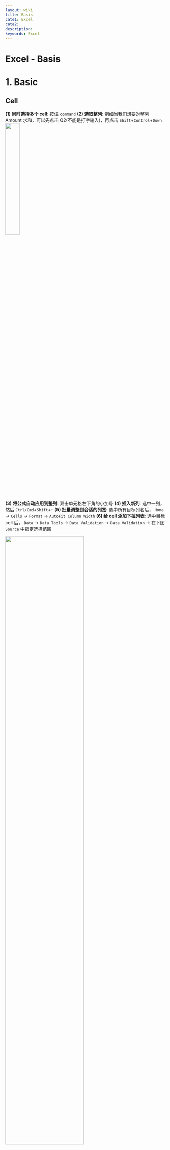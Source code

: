 ```yaml
---
layout: wiki
title: Basis
cate1: Excel
cate2:
description: 
keywords: Excel
---
```


# Excel - Basis

# 1. Basic
## Cell
**(1) 同时选择多个 cell**: 按住 `command`
**(2) 选取整列**: 例如当我们想要对整列 Amount 求和，可以先点击 Q2(不能是打字输入)，再点击 `Shift`+`Control`+`Down`
<img src="/images/2022-06/Snipaste_2022-06-03_09-28-52.png"  width="30%">

**(3) 将公式自动应用到整列**: 双击单元格右下角的小加号
**(4) 插入新列**: 选中一列，然后 `Ctrl/Cmd`+`Shift`+`+`
**(5) 批量调整到合适的列宽**: 选中所有目标列名后，
`Home` $\to$ `Cells` $\to$ `Format` $\to$ `AutoFit Column Width`
**(6) 给 cell 添加下拉列表**: 选中目标 cell 后，
 `Data` $\to$ `Data Tools` $\to$ `Data Validation` $\to$ `Data Validation` $\to$ 在下图 `Source` 中指定选择范围

<img src="/images/2023-05/Snipaste_2023-08-21_21-58-00.png"  width="70%">

## Sheet
**(1) 查看所有表单** (查看所有 Sheets)
右键单击左下角的小箭头
<img src="/images/2023-05/Snipaste_2023-06-01_15-27-10.png"  width="30%">
就会弹出如下窗口，包含了所有的 Sheet Name
<img src="/images/2023-05/Snipaste_2023-06-01_15-27-36.png"  width="40%">

## Formulation
**(1) 显示公式**: 在等号前加一个单引号
<img src="/images/2022-06/Snipaste_2022-06-02_15-32-08.png"  width="40%">

**(2) 函数补全**: `TAB`
<img src="/images/2022-06/Snipaste_2022-06-03_14-57-49.png"  width="30%">





# 2. Named Ranges
`Named Range` 一般用于定位一些重要数据或是定值，同时方便其调用
## 2.1 Define
三种创建方式:
**(1) 修改 Name Box**
例如，把红框内的 "N2" 改名为 "Penalty_Rate"

<img src="/images/2022-06/Snipaste_2022-06-03_20-18-05.png"  width="70%">
- 可以通过点击红框右侧的箭头快速定位
- 之后在调用 N2 的时候可以直接输入 Penalty_Rate

<img src="/images/2022-06/Snipaste_2022-06-03_20-21-13.png"  width="70%">

**(2) Define Name**
`Ctrl+Shift+Down` 选中一整列，点击 `Define Names` 然后可以在弹窗中改名或者修改这个名字应用的范围（Sheet or Workbook）

<img src="/images/2022-06/Snipaste_2022-06-03_21-20-04.png"  width="70%">

**(3) Create from Selection**
先选中所有目标 headers，全选这些列之后点击 `Create from Selection` 然后在弹窗中选择以首行内容作为名字

<img src="/images/2022-06/Snipaste_2022-06-03_21-24-54.png"  width="70%">



## 2.2 Manage
方便地新建、编辑、删除 `Name`

<img src="/images/2022-06/Snipaste_2022-06-03_21-33-35.png"  width="70%">



## 2.3 Calculations
可以通过 `Name Manager` 创建常量

```cs
COUNTIFS(Country, "China")       // 查看名为 Location 的组里有多少个为 China
SUMIFS(Salary, Country, "China") // 查看住在中国的人的总薪水
AVERAGEIFS() MINIFS() MAXIFS()   // 同理
```



## 2.4 Data Validation
为了实现如下效果

<img src="/images/2022-06/Snipaste_2022-06-04_09-06-45.png"  width="70%">

需要如下步骤
1. 把这两个地名设置为一个名为 `Locations` 的 Named Range
2. 选中 cell K2, 点击 `Data`$\to$`Data Validation`
3. 在弹窗中修改 `Allow` 为 List, 点击 `Source` 框
4. 点击 `Formulas`$\to$`Use in Formula`$\to$`Locations`

<img src="/images/2022-06/Snipaste_2022-06-04_09-04-33.png"  width="70%">

<img src="/images/2022-06/Snipaste_2022-06-04_09-07-39.png"  width="50%">

> *Problem*: 上述方案存在一个问题，即在第一步设置的 `Locations` 是<span style="background-color: yellow; color: black;">指定的，只包含两个城市</span>。而我们希望，当继续在下方单元格填入城市名时，也能被自动纳入

<img src="/images/2022-06/Snipaste_2022-06-04_09-19-52.png"  width="50%">

步骤如下:
1. 在 `Name Manager` 中选择编辑 `Locations`
2. 在弹窗中输入以下表达式：

```cs
// COUNTA: 统计指定范围内非空单元格的个数
// OFFSET: 返回一个 range，范围是以 A8 为 reference_cell, 
//         横向纵向偏移0格（也就是还是自身），
//         从偏移后的单元格开始往下公 COUNTA(...) 个
=OFFSET('Recon Analysis'!$A$8, 0, 0, 
    COUNTA('Recon Analysis'!$A$8:$A$18)
)
```






# 3. Functions
## 3.1 Text
> **Combine**

`CONCAT()` `&` `TEXTJOIN()`

<img src="/images/2022-06/Snipaste_2022-06-02_16-01-03.png"  width="35%">

> **Split**

`LEFT()` `RIGHT()` `MID()`

<img src="/images/2022-06/Snipaste_2022-06-02_16-07-57.png"  width="60%">

*Problem*: 如果想要提取多个时间的完整的月份，由于不同月份的单词长度可能不同，因此无法直接用以上简单形式实现
- `FIND()`

例如对于以下情况，`FIND("-",B15,6)` 指的是从目标 cell 的第 `6` 个字符开始，寻找下一个 `"-"` 的位置。因此只要再减去六，就可以得到两个横杠之间的单词长度

<img src="/images/2022-06/Snipaste_2022-06-02_16-18-35.png"  width="60%">

- `LEN()`

思路类似，因为所有时间的月份的前后长度都一样

<img src="/images/2022-06/Snipaste_2022-06-02_16-26-57.png"  width="45%">

> **Convert**

```cs
VALUE(cell) // convert text to value
```
> **Clean**

```cs
CLEAN(cell) // 清除单元格内的一些非ascii字符
TRIM(cell)  // 清除前后空格，以及中间多余的空格（例如单词之间空了多个空格）
```
> **Change case 大小写**

```cs
UPPER(cell)
LOWER(cell)
PROPER(cell)  // 首字母大写
```
> **Replace characters**

```cs
SUBSTITUTE(cell, old_txt, new_txt, [order])`
```
例如 `SUBSTITUTE(cell,"|"," ",2)` 表示把单元格内的第二个 "|" 替换成 “ ”

*Problem*: 想要完成如下转换，注意字符 "S" 与 "7" 之间存在一个奇怪的符号（不是空格，无法用 `TRIM()`） 
|Init|After|
|-|-|
|S 7|7|

此时需要通过两层替换, 内层替换掉"S", 外层替换掉那个奇怪符号

```cs
SUBSTITUTE(SUBSTITUTE(cell,"S",""), MID(cell,2,1), "")
```



## 3.2 Date & Time
> **Get time**

```cs
/*** Generate date ***/
DATE(2022,6,3)

/*** Current time ***/
NOW()   // 2022/6/3 10:19
TODAY() // 2022/6/3

/*** Get time ***/
// Assume date_cell = 2022-06-03
DAY(date_cell)   // 3
MONTH(date_cell) // 6
YEAR(date_cell)  // 2022

TEXT(date_cell, [format_text]) // datetime to year/month/day
```

|format_text|result|
|-|-|
|"D" "DD" "DDD" "DDDD"|3, 03, Fri, Friday|
|"M" "MM" "MMM" "MMMM"|6, 06, Jun, June|
|"YY" "YYYY"| 22, 2022|
|"DDD/M/YYYY"| Fri/6/2022|

> **Calculations**

日期可以和数字相互转换，日期+1就代表经过了一天，数字1表示时间1900-01-01

```cs
YEARFRAC(start_date, end_date)    // 两个日期之间差了几年（会有小数）
DAYS(end_date, start_date)        // = end_date - start_date
WORKDAY(start_date, num)          // 返回 start_date 后第 num 个工作日的日期
    WORKDAY.INTL(start_date, num, [weekend], [holidays])
    // 自定义休息日，例如 "0100000" 表示一周只在周二休息一天
    // 自定义假期，可以写 DATE(y,m,d)，也可以框选一堆日期
NETWORKDAYS(start_date, end_date) // 返回期间的工作日天数（左右都包括）
    NETWORKDAYS.INTL(...)
```

```cs
// 返回这个月的最后一天（如果是-1就是上个月，1下个月，其他同理）
EOMONTH("03/06/2022", 0) // 30/06/2022
// 增减月份
EODATE("03/06/2022", 1)  // 03/07/2022
```



## 3.3 Math

```cs
ROUNDDOWN(value_cell, 0) // 向下取整，如果是 1 就表示取一位小数
```



## 3.4 Statistical

```cs
COUNTA(range)  // 统计非空单元格个数
RAND()         // 0-1 随机数
LOG(n,i)       // $\log_in$
AVERAGE(A1:A5) // 均值

/*** 线性回归 ***/
SLOPE(ys, xs)          // 斜率
INTERCEPT(ys, xs)      // 截距
CORREL(array1, array2) // 协方差系数
RSQ(ys, xs)            // R-squared
```



## 3.5 Logic
> **IF**

```cs
IF(logic_expr, [value_if_true], [value_if_flase])
```
- `logic_expr` 为逻辑表达式，包含 `>,>=.=,<,<=,<>`

例如: 
- 想要显示付款日期是否超过了截止日期，可以新建一列并填入以下第一行公式
- 想要进一步显示过期了几天，可以再新建一列并填入以下第二行公式

```cs
=IF([@[Payment Date]]>[@[Due Date]],"Yes","")
=IF([@[Over Due]]="",0,NETWORKDAYS([@[Due Date]],[@[Payment Date]],Holidays))
```
> **AND & OR**

```cs
AND(logic_expr1, logic_expr2, [...])
OR(logic_expr1, logic_expr2, [...])
```
与或函数只能返回 TRUE/FLASE，如果想要返回其他值，只需在外边套一个 `IF(AND(...),"Yes","No")`



## 3.6 Lookup
**(1) VLOOKUP**

```cs
VLOOKUP(value, table/array, col_index, [approximate_match])
// 要查找的值, 查找区域, 要返回的结果在查找区域的第几列, 精确匹配或近似匹配
```
- <span style="background-color: yellow; color: black;">要查找的值必须包含于查找区域的首列，首列必须升序排列</span>
- 精确匹配 0/FALSE; 近似匹配 1/TRUE
- 近似匹配是向下近似，例如下图中 9 匹配 5

例如根据表格查找对应的罚款金额:
<img src="/images/2022-06/Snipaste_2022-06-04_22-12-10.png"  width="70%">

*Application*: 使用 `VLOOPUP()` 检查两张表中的数据是否匹配

例如，要检查以下两表中同一个 Payment Ref 是否都对应一样的 Amount
- `表1 = [Doc No., Payment Ref, Amount]`
- `表2 = [Payment Ref, Amount]`

```cs
// 在表1的右侧新建一列
=[@[$ Amount]] - VLOOKUP([@[Payment Ref]], tbl_2, 2, 0)

// 在表2的右侧新建一列
// 首先需要把表1的两列设为 Named Ranges
=[@[$ Amount]] - XLOOKUP([@[Payment Ref]], Payment_Ref, Amount, 0)
```
**(2) XLOOKUP**

```cs
XLOOKUP(lookup_value, lookup_array, return_array, [if_not_found], [match_mode], [search_mode])
```
`XLOOKUP()` 的优点
- 更灵活，`VLOOKUP()` 中的 table/array 以及 col_index 相当于限定死了 lookup_array 只能是指定表格的第一列，并且 return_array 只能是在同一个表格中。而 `XLOOKUP()` 没有限制，可以指定任意 Named Range 为 lookup/return_array
- 可以指定 if_not_found 的值
- 甚至可以指定搜索方式（顺序查找、二分查找）

**(3) INDEX & MATCH**
> 单维度匹配 

例如，想要实现以下效果：在红框1中选择国家，红框2能够自动显示其人口
<img src="/images/2022-06/Snipaste_2022-06-05_09-47-09.png"  width="`00%">

```cs
INDEX(array, index)            // 返回 array 的元素
INDEX(table, row_num, col_num) // 返回 table 的元素
// 如果把 row_num 设置为 0, 则返回整列; col_num 同理

MATCH(lookup_value, lookup_array, [approximate_match])
// MATCH(A2, Country, 0) 返回 3 (Algeria 在 Country(Named Range) 中的排序, 也就是第三行)
```
因此最终，在红框2中输入以下公式

```cs
=INDEX(Population, MATCH(A2, Country, 0))
```
> 双维度匹配

更进一步的，想要实现以下效果：在红框1中选择国家，红框2中选择属性 Capital/Currency/...，红框3能自动显示其属性值
<img src="/images/2022-06/Snipaste_2022-06-05_09-59-31.png"  width="100%">

<img src="/images/2022-06/Snipaste_2022-06-05_10-06-23.png"  width="100%">






# 4. Table
## 4.1 Create
菜单栏 `Insert`$\to$`Tables`$\to$`Table` (<span style="background-color: yellow; color: black;">Shortcut `Ctrl+T`</span>)

创建完后一般先 Rename
<img src="/images/2022-06/Snipaste_2022-06-04_11-18-20.png"  width="100%">

如果要取消创建，首先将 `Style` 修改为 Light空，再点击 `Convert to Range`
<img src="/images/2022-06/Snipaste_2022-06-04_11-22-33.png"  width="100%">



## 4.2 Customise
勾选 `Total Rows`，表格的底部就会自动增加一行 Total 行，接着可以选择统计方式
<img src="/images/2022-06/Snipaste_2022-06-04_11-50-23.png"  width="70%">

调整列位置: 将鼠标悬浮于 Header 的上方横线，此时会出现一个黑色的向下箭头。点一下选中整行数据，再点一下就会包括 Header，此时即可拖动来调整该列的位置。行同理



## 4.3 Sort & Filter
LINKs Back:
[WIKI: Excel PivotTable ##Filter](./excel-pivotTable.md#filter)


**(1) Simple sort** 直接点击 Header 右侧的箭头                       

**(2) Complex sort** 实现嵌套排序，例如

<img src="/images/2022-06/Snipaste_2022-06-04_14-50-54.png"  width="70%">

**(3) Filter** 点击 Header 右侧的箭头
- 可以直接通过勾选进行筛选
- 数字类型的数据，点击 `Number Filters` 进行筛选（限定范围，top10，高于或低于平均，>/=/<，...）
- 时间类型的数据，点击 `Date Filters`（After/Before centain day, ...）
- 文本类型的数据，点击 `Label Filters`

清除所有的 Filter: 菜单栏 `Data`$\to$`Sort & Filter`$\to$`Clear`

**(4) Slicer**: 图形化显示 Filter，非常简洁高效

在弹窗中勾选想要插入的 Filter
<img src="/images/2022-06/Snipaste_2022-06-04_15-03-37.png"  width="70%">

然后就会出现两个非常酷的小窗口，直接点击其中的元素便能实现筛选
<img src="/images/2022-06/Snipaste_2022-06-04_15-05-32.png"  width="70%">



## 4.4 Calculations (& Structured References)
**(1) 表格运算**

```cs
ROWS(table_name)                               // 表格包含的数据行数
AVERAGEIFS(table_name[Salary],Country,"China") // 统计某个国家的平均收入
```
**(2) 列求和** 先将鼠标悬浮于 Amount 的上方横线，再点击出现的一个黑色的向下箭头。此时 `SUM()` 中出现的字段称为 **Structured Reference**

<img src="/images/2022-06/Snipaste_2022-06-04_15-20-55.png"  width="70%">

**(3) 列之间的运算** 计算两个日期之间的差值: 直接如下图点两下，按回车之后便会自动生成一整列，再给新生成的列改个名即可

<img src="/images/2022-06/Snipaste_2022-06-04_15-30-04.png"  width="70%">

<img src="/images/2022-06/Snipaste_2022-06-04_15-31-32.png"  width="50%">



## 4.5 Automation
使用 Table 的优点:
- 即使把当前所有数据都删除了（Headers 还在），各个列之间的关系仍然存在（包括 Named Ranges），只要填入新数据就可以自动完成所有的计算与统计
- 更新 Table 的同时会更新其包含的 Named Ranges, Data Validation



---



# Other
Solver
1000本金7%年化，几年后会增值到5000？
<img src="/images/2022-04/Snipaste_2022-04-30_10-57-59.png"  width="100%">



